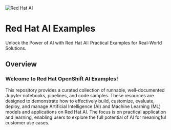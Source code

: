 ![Red Hat AI](assets/RHAI-logo.png)

# Red Hat AI Examples

Unlock the Power of AI with Red Hat AI: Practical Examples for Real-World Solutions.

## Overview

### Welcome to Red Hat OpenShift AI Examples!

This repository provides a curated collection of runnable, well-documented Jupyter notebooks, pipelines, and code samples. These resources are designed to demonstrate how to effectively build, customize, evaluate, deploy, and manage Artificial Intelligence (AI) and Machine Learning (ML) models and applications on Red Hat AI. The focus is on practical application and learning, enabling users to explore the full potential of AI for meaningful customer use cases.